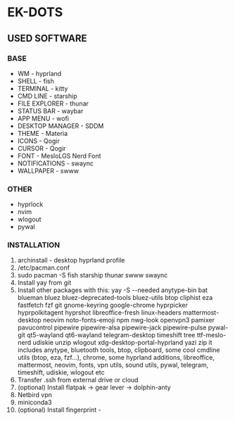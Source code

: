 # EK-DOTS

## USED SOFTWARE

### BASE
* WM - hyprland
* SHELL - fish
* TERMINAL - kitty
* CMD LINE - starship
* FILE EXPLORER - thunar
* STATUS BAR - waybar
* APP MENU - wofi
* DESKTOP MANAGER - SDDM
* THEME - Materia
* ICONS - Qogir
* CURSOR - Qogir
* FONT - MesloLGS Nerd Font
* NOTIFICATIONS - swaync
* WALLPAPER - swww

### OTHER
* hyprlock
* nvim
* wlogout
* pywal

### INSTALLATION

1. archinstall - desktop hyprland profile
2. /etc/pacman.conf
3. sudo pacman -S fish starship thunar swww swaync
4. Install yay from git
5. Install other packages with this:
yay -S --needed anytype-bin bat blueman bluez bluez-deprecated-tools bluez-utils btop cliphist eza fastfetch fzf git gnome-keyring google-chrome hyprpicker hyprpolkitagent hyprshot libreoffice-fresh linux-headers mattermost-desktop neovim noto-fonts-emoji npm nwg-look openvpn3 pamixer pavucontrol pipewire pipewire-alsa pipewire-jack pipewire-pulse pywal-git qt5-wayland qt6-wayland telegram-desktop timeshift tree ttf-meslo-nerd udiskie unzip wlogout xdg-desktop-portal-hyprland yazi zip
it includes anytype, bluetooth tools, btop, clipboard, some cool cmdline utils (btop, eza, fzf...), chrome, some hyprland additions, libreoffice, mattermost, neovim, fonts, vpn utils, sound utils, pywal, telegram, timeshift, udiskie, wlogout etc
6. Transfer .ssh from external drive or cloud
7. (optional) Install flatpak -> gear lever -> dolphin-anty
8. Netbird vpn
9. miniconda3
10. (optional) Install fingerprint - 

